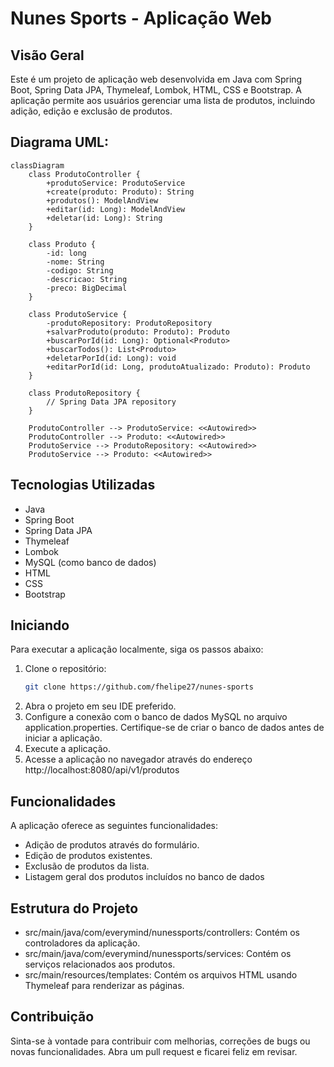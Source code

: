 # Nunes Sports - Aplicação Web

## Visão Geral
Este é um projeto de aplicação web desenvolvida em Java com Spring Boot, Spring Data JPA, Thymeleaf, Lombok, HTML, CSS e Bootstrap. A aplicação permite aos usuários gerenciar uma lista de produtos, incluindo adição, edição e exclusão de produtos.

## Diagrama UML:

```mermaid
classDiagram
    class ProdutoController {
        +produtoService: ProdutoService
        +create(produto: Produto): String
        +produtos(): ModelAndView
        +editar(id: Long): ModelAndView
        +deletar(id: Long): String
    }

    class Produto {
        -id: long
        -nome: String
        -codigo: String
        -descricao: String
        -preco: BigDecimal
    }

    class ProdutoService {
        -produtoRepository: ProdutoRepository
        +salvarProduto(produto: Produto): Produto
        +buscarPorId(id: Long): Optional<Produto>
        +buscarTodos(): List<Produto>
        +deletarPorId(id: Long): void
        +editarPorId(id: Long, produtoAtualizado: Produto): Produto
    }

    class ProdutoRepository {
        // Spring Data JPA repository
    }

    ProdutoController --> ProdutoService: <<Autowired>>
    ProdutoController --> Produto: <<Autowired>>
    ProdutoService --> ProdutoRepository: <<Autowired>>
    ProdutoService --> Produto: <<Autowired>>
```



## Tecnologias Utilizadas
- Java
- Spring Boot
- Spring Data JPA
- Thymeleaf
- Lombok
- MySQL (como banco de dados)
- HTML
- CSS
- Bootstrap

## Iniciando
Para executar a aplicação localmente, siga os passos abaixo:

1. Clone o repositório:
    ```bash
    git clone https://github.com/fhelipe27/nunes-sports
    ```
2. Abra o projeto em seu IDE preferido.
3. Configure a conexão com o banco de dados MySQL no arquivo application.properties. Certifique-se de criar o banco de dados antes de iniciar a aplicação.
4. Execute a aplicação.
5. Acesse a aplicação no navegador através do endereço http://localhost:8080/api/v1/produtos

## Funcionalidades
A aplicação oferece as seguintes funcionalidades:
- Adição de produtos através do formulário.
- Edição de produtos existentes.
- Exclusão de produtos da lista.
- Listagem geral dos produtos incluídos no banco de dados

## Estrutura do Projeto
- src/main/java/com/everymind/nunessports/controllers: Contém os controladores da aplicação.
- src/main/java/com/everymind/nunessports/services: Contém os serviços relacionados aos produtos.
- src/main/resources/templates: Contém os arquivos HTML usando Thymeleaf para renderizar as páginas.

## Contribuição
Sinta-se à vontade para contribuir com melhorias, correções de bugs ou novas funcionalidades. Abra um pull request e ficarei feliz em revisar.


